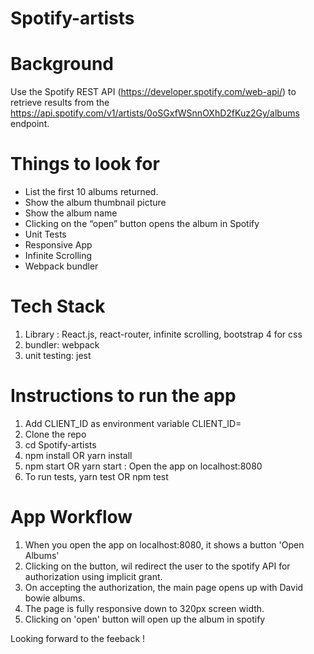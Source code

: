 # Spotify-artists

# Background

Use the Spotify REST API (https://developer.spotify.com/web-api/) to retrieve results from the https://api.spotify.com/v1/artists/0oSGxfWSnnOXhD2fKuz2Gy/albums endpoint.

# Things to look for

- List the first 10 albums returned.
- Show the album thumbnail picture
- Show the album name
- Clicking on the “open” button opens the album in Spotify
- Unit Tests
- Responsive App
- Infinite Scrolling
- Webpack bundler

# Tech Stack

1. Library : React.js, react-router, infinite scrolling, bootstrap 4 for css
2. bundler: webpack
3. unit testing: jest

# Instructions to run the app

1. Add CLIENT_ID as environment variable CLIENT_ID=<your client id from spotify>
2. Clone the repo
3. cd Spotify-artists
4. npm install OR yarn install
5. npm start OR yarn start : Open the app on localhost:8080
6. To run tests, yarn test OR npm test
  
# App Workflow

1. When you open the app on localhost:8080, it shows a button 'Open Albums'
2. Clicking on the button, wil redirect the user to the spotify API for authorization using implicit grant.
3. On accepting the authorization, the main page opens up with David bowie albums.
4. The page is fully responsive down to 320px screen width.
5. Clicking on 'open' button will open up the album in spotify


Looking forward to the feeback !
